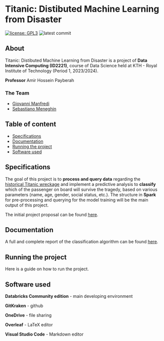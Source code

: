 # Titanic: Distibuted Machine Learning from Disaster <!-- omit in toc -->

[![license: GPL3][license-img]][license-link]
![latest commit](https://img.shields.io/github/last-commit/Silemo/dic-2023-manfredi-meneghin)

## About <!-- omit in toc -->

Titanic: Distibuted Machine Learning from Disaster is a project of **Data Intensive Computing (ID2221)**, course of Data Science held at KTH - Royal Institute of Technology (Period 1, 2023/2024).

**Professor** Amir Hossein Payberah

### The Team <!-- omit in toc -->

* [Giovanni Manfredi](https://github.com/Silemo)
* [Sebastiano Meneghin](https://github.com/SebastianoMeneghin)

## Table of content <!-- omit in toc -->

- [Specifications](#specifications)
- [Documentation](#documentation)
- [Running the project](#running-the-project)
- [Software used](#software-used)
  

## Specifications

The goal of this project is to **process and query data** regarding the [historical Titanic wreckage](https://www.kaggle.com/c/titanic) and implement a predictive analysis to **classify** which of the passenger on board will survive the tragedy, based on various parameters (name, age, gender, social status, etc.). The structure in **Spark** for pre-processing and querying for the model training will be the main output of this project.

The initial project proposal can be found [here][proj-prop-link].

## Documentation

A full and complete report of the classification algorithm can be found [here][final-report-link].

## Running the project

Here is a guide on how to run the project.

## Software used

**Databricks Community edition** - main developing environment

**GitKraken** - github

**OneDrive** - file sharing

**Overleaf** - LaTeX editor

**Visual Studio Code** - Markdown editor



<!--Links of the document-->
[license-img]: https://img.shields.io/badge/license-GPL--3.0-blue
[license-link]: https://github.com/Silemo/tiw-2022-manfredi-meneghin/blob/master/LICENSE
[proj-prop-link]: https://github.com/Silemo/dic-2023-manfredi-meneghin/tree/main/deliverables
[final-report-link]: https://github.com/Silemo/dic-2023-manfredi-meneghin/tree/main/deliverables